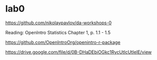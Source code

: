 # lab0

https://github.com/nikolaypavlov/da-workshops-0

Reading: OpenIntro Statistics Chapter 1, p. 1.1 - 1.5

https://github.com/OpenIntroOrg/openintro-r-package

https://drive.google.com/file/d/0B-DHaDEbiOGkc1RycUtIcUtIelE/view
